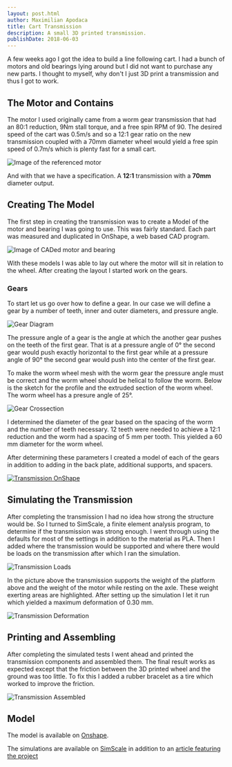 ```yaml
---
layout: post.html
author: Maximilian Apodaca
title: Cart Transmission
description: A small 3D printed transmission.
publishDate: 2018-06-03
---
```


A few weeks ago I got the idea to build a line following cart. I had a bunch of motors and old bearings lying around but I did not want to purchase any new parts. I thought to myself, why don't I just 3D print a transmission and thus I got to work.

The Motor and Contains
---
The motor I used originally came from a worm gear transmission that had an 80:1 reduction, 9Nm stall torque, and a free spin RPM of 90. The desired speed of the cart was 0.5m/s and so a 12:1 gear ratio on the new transmission coupled with a 70mm diameter wheel would yield a free spin speed of 0.7m/s which is plenty fast for a small cart.

![Image of the referenced motor](/images/Cart-Transmission/Motor.jpg)

And with that we have a specification. A **12:1** transmission with a **70mm** diameter output.

Creating The Model
---
The first step in creating the transmission was to create a Model of the motor and bearing I was going to use. This was fairly standard. Each part was measured and duplicated in OnShape, a web based CAD program.

![Image of CADed motor and bearing](/images/Cart-Transmission/MotorAndBearing.jpg)

With these models I was able to lay out where the motor will sit in relation to the wheel. After creating the layout I started work on the gears.

### Gears
To start let us go over how to define a gear. In our case we will define a gear by a number of teeth, inner and outer diameters, and pressure angle.

![Gear Diagram](/images/Cart-Transmission/GearDiagram.svg)

The pressure angle of a gear is the angle at which the another gear pushes on the teeth of the first gear. That is at a pressure angle of 0&deg; the second gear would push exactly horizontal to the first gear while at a pressure angle of 90&deg; the second gear would push into the center of the first gear.

To make the worm wheel mesh with the worm gear the pressure angle must be correct and the worm wheel should be helical to follow the worm. Below is the sketch for the profile and the extruded section of the worm wheel. The worm wheel has a presure angle of 25&deg;.

![Gear Crossection](/images/Cart-Transmission/GearCrossection.jpg)

I determined the diameter of the gear based on the spacing of the worm and the number of teeth necessary. 12 teeth were needed to achieve a 12:1 reduction and the worm had a spacing of 5 mm per tooth. This yielded a 60 mm diameter for the worm wheel.

After determining these parameters I created a model of each of the gears in addition to adding in the back plate, additional supports, and spacers.

[![Transmission OnShape](/images/Cart-Transmission/TransmissionOnshape.jpg)][1]

## Simulating the Transmission

After completing the transmission I had no idea how strong the structure would be. So I turned to SimScale, a finite element analysis program, to determine if the transmission was strong enough. I went through using the defaults for most of the settings in addition to the material as PLA. Then I added where the transmission would be supported and where there would be loads on the transmission after which I ran the simulation.

![Transmission Loads](/images/Cart-Transmission/TransmissionLoads.jpg)

In the picture above the transmission supports the weight of the platform above and the weight of the motor while resting on the axle. These weight exerting areas are highlighted. After setting up the simulation I let it run which yielded a maximum deformation of 0.30 mm.

![Transmission Deformation](/images/Cart-Transmission/TransmissionDeformation.jpg)

## Printing and Assembling

After completing the simulated tests I went ahead and printed the transmission components and assembled them. The final result works as expected except that the friction between the 3D printed wheel and the ground was too little. To fix this I added a rubber bracelet as a tire which worked to improve the friction.

![Transmission Assembled](/images/Cart-Transmission/TransmissionDone.jpg)

## Model

The model is available on [Onshape](https://cad.onshape.com/documents/86fffa5e35544131f79278c4/w/783ba8745fe2f745e99e30d7/e/ca928e950240a706516087b2).

The simulations are available on [SimScale](https://www.simscale.com/projects/pumuckl007/supportwall/) in addition to an [article featuring the project](https://www.simscale.com/forum/t/3d-printed-transmission-support/82416)

[1]:https://cad.onshape.com/documents/86fffa5e35544131f79278c4/w/783ba8745fe2f745e99e30d7/e/ca928e950240a706516087b2
